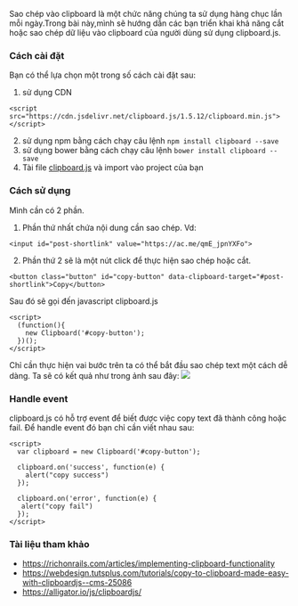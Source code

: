 Sao chép vào clipboard là một chức năng chúng ta sử dụng hàng chục lần mỗi ngày.Trong bài này,mình sẽ hướng dẫn các bạn triển khai khả năng cắt hoặc sao chép dữ liệu vào clipboard của người dùng sử dụng clipboard.js.
### Cách cài đặt
Bạn có thể lựa chọn một trong số cách cài đặt sau:
1. sử dụng CDN
```
<script src="https://cdn.jsdelivr.net/clipboard.js/1.5.12/clipboard.min.js"></script>
```

2. sử dụng npm bằng cách chạy câu lệnh
`npm install clipboard --save`
3. sử dụng bower bằng cách chạy câu lệnh 
`bower install clipboard --save` 
4. Tài file [clipboard.js](https://github.com/zenorocha/clipboard.js/archive/master.zip) và import vào project của bạn
### Cách sử dụng
Mình cần có 2 phần. 
1. Phần thứ nhất chứa nội dung cần sao chép. Vd:

```
<input id="post-shortlink" value="https://ac.me/qmE_jpnYXFo">
```


2. Phần thứ 2 sẽ là một nút click để thực hiện sao chép hoặc cắt.
```
<button class="button" id="copy-button" data-clipboard-target="#post-shortlink">Copy</button>
```
Sau đó sẽ gọi đến javascript clipboard.js
```
<script>
  (function(){
    new Clipboard('#copy-button');
  })();
</script>
```
Chỉ cần thực hiện vai bước trên ta có thể bắt đầu sao chép text một cách dễ dàng. Ta sẽ có kết quả như trong ảnh sau đây:
![](https://images.viblo.asia/2a3d35d9-2950-424e-b09e-3ff95990d738.png)
### Handle event
clipboard.js có hỗ trợ event để biết được việc copy text đã thành công hoặc fail. Để handle event đó bạn chỉ cần viết nhau sau:
```
<script>
  var clipboard = new Clipboard('#copy-button');

  clipboard.on('success', function(e) {
    alert("copy success")
  });

  clipboard.on('error', function(e) {
   alert("copy fail")
  });
</script>
```

### Tài liệu tham khảo
* https://richonrails.com/articles/implementing-clipboard-functionality
* https://webdesign.tutsplus.com/tutorials/copy-to-clipboard-made-easy-with-clipboardjs--cms-25086
* https://alligator.io/js/clipboardjs/